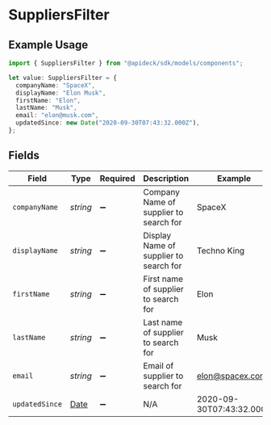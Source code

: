 # SuppliersFilter

## Example Usage

```typescript
import { SuppliersFilter } from "@apideck/sdk/models/components";

let value: SuppliersFilter = {
  companyName: "SpaceX",
  displayName: "Elon Musk",
  firstName: "Elon",
  lastName: "Musk",
  email: "elon@musk.com",
  updatedSince: new Date("2020-09-30T07:43:32.000Z"),
};
```

## Fields

| Field                                                                                         | Type                                                                                          | Required                                                                                      | Description                                                                                   | Example                                                                                       |
| --------------------------------------------------------------------------------------------- | --------------------------------------------------------------------------------------------- | --------------------------------------------------------------------------------------------- | --------------------------------------------------------------------------------------------- | --------------------------------------------------------------------------------------------- |
| `companyName`                                                                                 | *string*                                                                                      | :heavy_minus_sign:                                                                            | Company Name of supplier to search for                                                        | SpaceX                                                                                        |
| `displayName`                                                                                 | *string*                                                                                      | :heavy_minus_sign:                                                                            | Display Name of supplier to search for                                                        | Techno King                                                                                   |
| `firstName`                                                                                   | *string*                                                                                      | :heavy_minus_sign:                                                                            | First name of supplier to search for                                                          | Elon                                                                                          |
| `lastName`                                                                                    | *string*                                                                                      | :heavy_minus_sign:                                                                            | Last name of supplier to search for                                                           | Musk                                                                                          |
| `email`                                                                                       | *string*                                                                                      | :heavy_minus_sign:                                                                            | Email of supplier to search for                                                               | elon@spacex.com                                                                               |
| `updatedSince`                                                                                | [Date](https://developer.mozilla.org/en-US/docs/Web/JavaScript/Reference/Global_Objects/Date) | :heavy_minus_sign:                                                                            | N/A                                                                                           | 2020-09-30T07:43:32.000Z                                                                      |